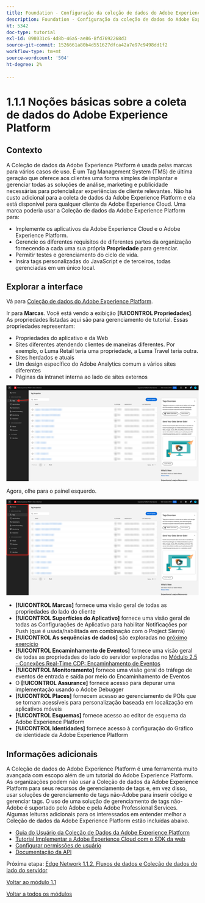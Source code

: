 ```yaml
---
title: Foundation - Configuração da coleção de dados do Adobe Experience Platform e da extensão Web SDK - Explicação da coleção de dados do Adobe Experience Platform
description: Foundation - Configuração da coleção de dados do Adobe Experience Platform e da extensão Web SDK - Explicação da coleção de dados do Adobe Experience Platform
kt: 5342
doc-type: tutorial
exl-id: 098031c6-4d8b-46a5-ae86-8fd7692268d3
source-git-commit: 1526661a80b4d551627dfca42a7e97c9498dd1f2
workflow-type: tm+mt
source-wordcount: '504'
ht-degree: 2%

---
```


# 1.1.1 Noções básicas sobre a coleta de dados do Adobe Experience Platform

## Contexto

A Coleção de dados da Adobe Experience Platform é usada pelas marcas para vários casos de uso. É um Tag Management System (TMS) de última geração que oferece aos clientes uma forma simples de implantar e gerenciar todas as soluções de análise, marketing e publicidade necessárias para potencializar experiências de cliente relevantes. Não há custo adicional para a coleta de dados da Adobe Experience Platform e ela está disponível para qualquer cliente da Adobe Experience Cloud. Uma marca poderia usar a Coleção de dados da Adobe Experience Platform para:

- Implemente os aplicativos da Adobe Experience Cloud e o Adobe Experience Platform.
- Gerencie os diferentes requisitos de diferentes partes da organização fornecendo a cada uma sua própria **Propriedade** para gerenciar.
- Permitir testes e gerenciamento do ciclo de vida.
- Insira tags personalizadas do JavaScript e de terceiros, todas gerenciadas em um único local.

## Explorar a interface

Vá para [Coleção de dados do Adobe Experience Platform](https://experience.adobe.com/#/data-collection/).

Ir para **Marcas**. Você está vendo a exibição **[!UICONTROL Propriedades]**. As propriedades listadas aqui são para gerenciamento de tutorial. Essas propriedades representam:

- Propriedades do aplicativo e da Web
- Sites diferentes atendendo clientes de maneiras diferentes. Por exemplo, o Luma Retail teria uma propriedade, a Luma Travel teria outra.
- Sites herdados e atuais
- Um design específico do Adobe Analytics comum a vários sites diferentes
- Páginas da intranet interna ao lado de sites externos

![Exibir Propriedades da Inicialização](./images/launch1.png)

Agora, olhe para o painel esquerdo.

![Iniciar Painel Esquerdo](./images/launch2.png)

- **[!UICONTROL Marcas]** fornece uma visão geral de todas as propriedades do lado do cliente
- **[!UICONTROL Superfícies do Aplicativo]** fornece uma visão geral de todas as Configurações de Aplicativo para habilitar Notificações por Push (que é usada/habilitada em combinação com o Project Sierra)
- **[!UICONTROL As sequências de dados]** são exploradas no [próximo exercício](./ex2.md)
- **[!UICONTROL Encaminhamento de Eventos]** fornece uma visão geral de todas as propriedades do lado do servidor exploradas no [Módulo 2.5 - Conexões Real-Time CDP: Encaminhamento de Eventos](./../../../modules/rtcdp-b2c/module2.5/aep-data-collection-ssf.md)
- **[!UICONTROL Monitoramento]** fornece uma visão geral do tráfego de eventos de entrada e saída por meio do Encaminhamento de Eventos
- O **[!UICONTROL Assurance]** fornece acesso para depurar uma implementação usando o Adobe Debugger
- **[!UICONTROL Places]** fornecem acesso ao gerenciamento de POIs que se tornam acessíveis para personalização baseada em localização em aplicativos móveis
- **[!UICONTROL Esquemas]** fornece acesso ao editor de esquema da Adobe Experience Platform
- **[!UICONTROL Identidades]** fornece acesso à configuração do Gráfico de identidade da Adobe Experience Platform

## Informações adicionais

A Coleção de dados do Adobe Experience Platform é uma ferramenta muito avançada com escopo além de um tutorial do Adobe Experience Platform. As organizações podem não usar a Coleção de dados da Adobe Experience Platform para seus recursos de gerenciamento de tags e, em vez disso, usar soluções de gerenciamento de tags não-Adobe para inserir código e gerenciar tags. O uso de uma solução de gerenciamento de tags não-Adobe é suportado pelo Adobe e pela Adobe Professional Services.
Algumas leituras adicionais para os interessados em entender melhor a Coleção de dados da Adobe Experience Platform estão incluídas abaixo.

- [Guia do Usuário da Coleção de Dados da Adobe Experience Platform](https://experienceleague.adobe.com/docs/experience-platform/tags/home.html?lang=pt-BR)
- [Tutorial Implementar a Adobe Experience Cloud com o SDK da web](https://experienceleague.adobe.com/docs/platform-learn/implement-web-sdk/overview.html?lang=pt-BR)
- [Configurar permissões de usuário](https://experienceleague.adobe.com/docs/experience-platform/tags/admin/user-permissions.html)
- [Documentação da API](https://developer.adobelaunch.com/api/)

Próxima etapa: [Edge Network 1.1.2, Fluxos de dados e Coleção de dados do lado do servidor](./ex2.md)

[Voltar ao módulo 1.1](./data-ingestion-launch-web-sdk.md)

[Voltar a todos os módulos](./../../../overview.md)
